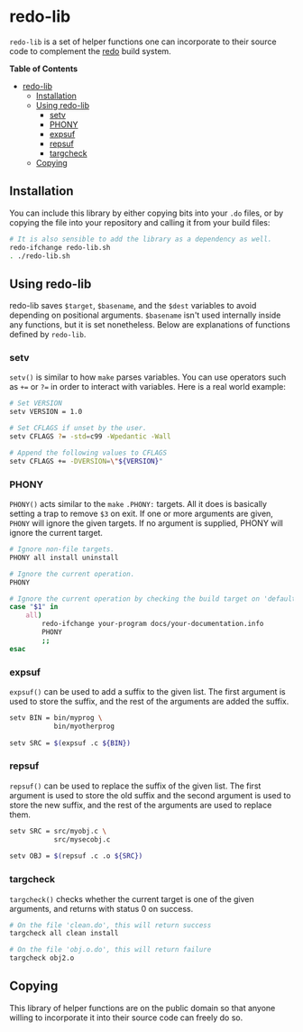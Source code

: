 redo-lib
========

`redo-lib` is a set of helper functions one can incorporate to their source code
to complement the [redo] build system.


[redo]: http://cr.yp.to/redo.html

<!-- markdown-toc start - Don't edit this section. Run M-x markdown-toc-refresh-toc -->
**Table of Contents**

- [redo-lib](#redo-lib)
    - [Installation](#installation)
    - [Using redo-lib](#using-redo-lib)
        - [setv](#setv)
        - [PHONY](#phony)
        - [expsuf](#expsuf)
        - [repsuf](#repsuf)
        - [targcheck](#targcheck)
    - [Copying](#copying)

<!-- markdown-toc end -->


Installation
------------

You can include this library by either copying bits into your `.do` files, or by
copying the file into your repository and calling it from your build files:

``` sh
# It is also sensible to add the library as a dependency as well.
redo-ifchange redo-lib.sh
. ./redo-lib.sh
```


Using redo-lib
--------------

redo-lib saves `$target`, `$basename`, and the `$dest` variables to avoid
depending on positional arguments. `$basename` isn't used internally inside any
functions, but it is set nonetheless. Below are explanations of functions
defined by `redo-lib`.


### setv

`setv()` is similar to how `make` parses variables. You can use operators such
as `+=` or `?=` in order to interact with variables. Here is a real world
example:

``` sh
# Set VERSION
setv VERSION = 1.0

# Set CFLAGS if unset by the user.
setv CFLAGS ?= -std=c99 -Wpedantic -Wall

# Append the following values to CFLAGS
setv CFLAGS += -DVERSION=\"${VERSION}"
```


### PHONY

`PHONY()` acts similar to the `make` `.PHONY:` targets. All it does is basically
setting a trap to remove `$3` on exit. If one or more arguments are given,
`PHONY` will ignore the given targets. If no argument is supplied, PHONY will
ignore the current target.

``` sh
# Ignore non-file targets.
PHONY all install uninstall

# Ignore the current operation.
PHONY

# Ignore the current operation by checking the build target on 'default.do'
case "$1" in
    all)
        redo-ifchange your-program docs/your-documentation.info
        PHONY
        ;;
esac
```

### expsuf

`expsuf()` can be used to add a suffix to the given list. The first argument is
used to store the suffix, and the rest of the arguments are added the suffix.

``` sh
setv BIN = bin/myprog \
           bin/myotherprog
           
setv SRC = $(expsuf .c ${BIN})
```


### repsuf

`repsuf()` can be used to replace the suffix of the given list. The first
argument is used to store the old suffix and the second argument is used to
store the new suffix, and the rest of the arguments are used to replace them.

``` sh
setv SRC = src/myobj.c \
           src/mysecobj.c
           
setv OBJ = $(repsuf .c .o ${SRC})
```

### targcheck

`targcheck()` checks whether the current target is one of the given arguments,
and returns with status 0 on success.

``` sh
# On the file 'clean.do', this will return success
targcheck all clean install

# On the file 'obj.o.do', this will return failure
targcheck obj2.o
```


Copying
-------

This library of helper functions are on the public domain so that anyone willing
to incorporate it into their source code can freely do so.
